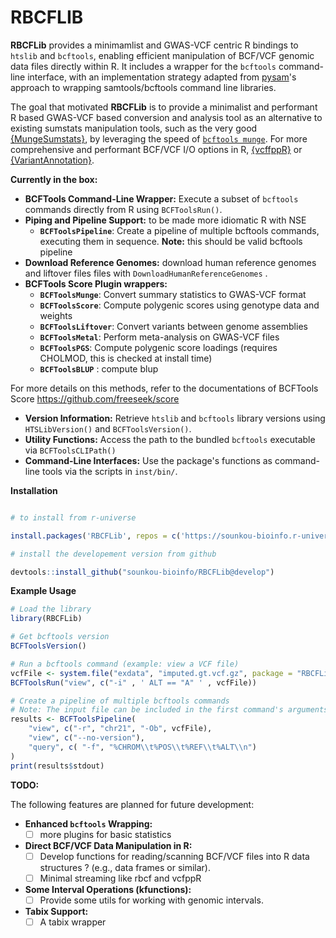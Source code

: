 # RBCFLIB

**RBCFLib** provides a minimamlist and GWAS-VCF centric R bindings to `htslib` and `bcftools`, enabling efficient manipulation of BCF/VCF genomic data files directly within R. It includes a wrapper for the `bcftools` command-line interface, with an implementation strategy adapted from  [pysam](https://github.com/pysam-developers/pysam)'s approach to wrapping samtools/bcftools command line libraries.

The goal that motivated **RBCFLib** is to provide a minimalist and performant R based GWAS-VCF based conversion and analysis tool as an alternative to existing sumstats manipulation tools, such as the very good [{MungeSumstats}](https://github.com/Al-Murphy/MungeSumstats), by leveraging the speed of [`bcftools munge`](https://github.com/freeseek/score). For more comprehensive and performant BCF/VCF I/O options in R, [{vcffppR}](https://github.com/Zilong-Li/vcfppR) or [{VariantAnnotation}](https://github.com/Bioconductor/VariantAnnotation).

**Currently in the box:**

*   **BCFTools Command-Line Wrapper:** Execute a subset of `bcftools` commands directly from R using `BCFToolsRun()`.
*   **Piping and Pipeline Support:** to be made more idiomatic R with NSE
    *   **`BCFToolsPipeline`**: Create a pipeline of multiple bcftools commands, executing them in sequence. **Note:** this should be valid bcftools pipeline
*   **Download Reference Genomes:** download human reference genomes and liftover files files with `DownloadHumanReferenceGenomes` .
*   **BCFTools Score Plugin wrappers:**
    *   **`BCFToolsMunge`**: Convert summary statistics to GWAS-VCF format
    *   **`BCFToolsScore`**: Compute polygenic scores using genotype data and weights 
    *   **`BCFToolsLiftover`**: Convert variants between genome assemblies
    *   **`BCFToolsMetal`**: Perform meta-analysis on GWAS-VCF files
    *   **`BCFToolsPGS`**: Compute polygenic score loadings (requires CHOLMOD, this is checked at install time)
    *   **`BCFToolsBLUP`** : compute blup 

 For more details on this methods, refer to the documentations of BCFTools Score https://github.com/freeseek/score

*   **Version Information:** Retrieve `htslib` and `bcftools` library versions using `HTSLibVersion()` and `BCFToolsVersion()`.
*   **Utility Functions:** Access the path to the bundled `bcftools` executable via `BCFToolsCLIPath()`
*   **Command-Line Interfaces:** Use the package's functions as command-line tools via the scripts in `inst/bin/`.




**Installation**

```r

# to install from r-universe

install.packages('RBCFLib', repos = c('https://sounkou-bioinfo.r-universe.dev'))

# install the developement version from github

devtools::install_github("sounkou-bioinfo/RBCFLib@develop")

```

**Example Usage**

```r
# Load the library
library(RBCFLib)

# Get bcftools version
BCFToolsVersion()

# Run a bcftools command (example: view a VCF file)
vcfFile <- system.file("exdata", "imputed.gt.vcf.gz", package = "RBCFLib")
BCFToolsRun("view", c("-i" , ' ALT == "A" ' , vcfFile))

# Create a pipeline of multiple bcftools commands
# Note: The input file can be included in the first command's arguments
results <- BCFToolsPipeline(
    "view", c("-r", "chr21", "-Ob", vcfFile),
    "view", c("--no-version"),
    "query", c( "-f", "%CHROM\\t%POS\\t%REF\\t%ALT\\n")
)
print(results$stdout)
```

**TODO:**

The following features are planned for future development:

*   **Enhanced `bcftools` Wrapping:**
    *   [ ] more plugins for basic statistics
*   **Direct BCF/VCF Data Manipulation in R:**
    *   [ ] Develop functions for reading/scanning BCF/VCF files into R data structures ? (e.g., data frames or similar).
    *   [ ] Minimal streaming like rbcf and vcfppR

*   **Some Interval Operations (kfunctions):**
    *   [ ] Provide some utils for working with genomic intervals.

*   **Tabix Support:**
    *   [ ] A tabix wrapper
